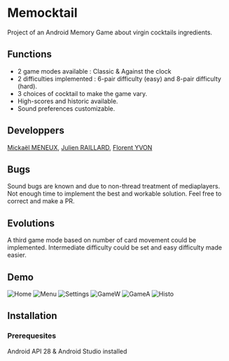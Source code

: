 # Memocktail
Project of an Android Memory Game about virgin cocktails ingredients.

## Functions
- 2 game modes available : Classic & Against the clock  
- 2 difficulties implemented : 6-pair difficulty (easy) and 8-pair difficulty (hard).  
- 3 choices of cocktail to make the game vary.  
- High-scores and historic available.  
- Sound preferences customizable.  

## Developpers
[Mickaël MENEUX](https://github.com/MickaMx), [Julien RAILLARD](https://github.com/jraillard), [Florent YVON](https://github.com/florentyvon)

## Bugs
Sound bugs are known and due to non-thread treatment of mediaplayers. Not enough time to implement the best and workable solution. Feel free to correct and make a PR.

## Evolutions
A third game mode based on number of card movement could be implemented. 
Intermediate difficulty could be set and easy difficulty made easier.

## Demo
![Home](/demo/home.png)
![Menu](/demo/menu.png)
![Settings](/demo/settings.png)
![GameW](/demo/gamew.png)
![GameA](/demo/gamea.png)
![Histo](/demo/histo.png)

## Installation

### Prerequesites
Android API 28 & Android Studio installed
